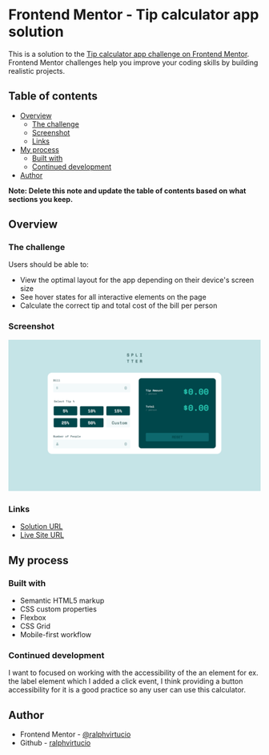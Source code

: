 # Frontend Mentor - Tip calculator app solution

This is a solution to the [Tip calculator app challenge on Frontend Mentor](https://www.frontendmentor.io/challenges/tip-calculator-app-ugJNGbJUX). Frontend Mentor challenges help you improve your coding skills by building realistic projects.

## Table of contents

- [Overview](#overview)
  - [The challenge](#the-challenge)
  - [Screenshot](#screenshot)
  - [Links](#links)
- [My process](#my-process)
  - [Built with](#built-with)
  - [Continued development](#continued-development)
- [Author](#author)

**Note: Delete this note and update the table of contents based on what sections you keep.**

## Overview

### The challenge

Users should be able to:

- View the optimal layout for the app depending on their device's screen size
- See hover states for all interactive elements on the page
- Calculate the correct tip and total cost of the bill per person

### Screenshot

![Tip Calculator Screenshot](./screenshot.png)

### Links

- [Solution URL](https://github.com/ralphvirtucio/tip-calculator)
- [Live Site URL](https://ralphvirtucio.github.io/tip-calculator/)

## My process

### Built with

- Semantic HTML5 markup
- CSS custom properties
- Flexbox
- CSS Grid
- Mobile-first workflow

### Continued development

I want to focused on working with the accessibility of the an element for ex. the label element which I added a click event, I think providing a button accessibility for it is a good practice so any user can use this calculator.

## Author

- Frontend Mentor - [@ralphvirtucio](https://www.frontendmentor.io/profile/ralphvirtucio)
- Github - [ralphvirtucio](https://github.com/ralphvirtucio)
